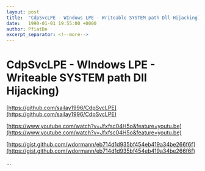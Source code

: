 ```yaml
---
layout: post
title:  "CdpSvcLPE - WIndows LPE - Writeable SYSTEM path Dll Hijacking)"
date:   1990-01-01 19:55:00 +0000
author: PfiatDe
excerpt_separator: <!--more-->
---
```


# CdpSvcLPE - WIndows LPE - Writeable SYSTEM path Dll Hijacking)

[https://github.com/sailay1996/CdpSvcLPE](https://github.com/sailay1996/CdpSvcLPE)

[https://www.youtube.com/watch?v=Jfxfsc04H5o&feature=youtu.be](https://www.youtube.com/watch?v=Jfxfsc04H5o&feature=youtu.be)

[https://gist.github.com/wdormann/eb714d1d935bf454eb419a34be266f6f](https://gist.github.com/wdormann/eb714d1d935bf454eb419a34be266f6f)

...
<!--more-->
